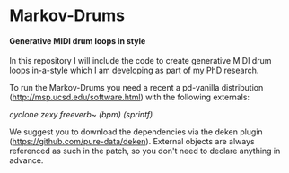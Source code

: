 # Markov-Drums
#### Generative MIDI drum loops in style

In this repository I will include the code to create generative MIDI drum loops in-a-style which I am developing as part of my PhD research.

To run the Markov-Drums you need a recent a pd-vanilla distribution (http://msp.ucsd.edu/software.html) with the following externals:

*cyclone zexy freeverb~ (bpm) (sprintf)*

We suggest you to download the dependencies via the deken plugin (https://github.com/pure-data/deken). External objects are always referenced as such in the patch, so you don't need to declare anything in advance.
